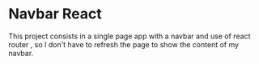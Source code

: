 # Navbar React
This project consists in a single page app with a navbar and use of react router , so I don't have to refresh the page to show the content of my navbar.


